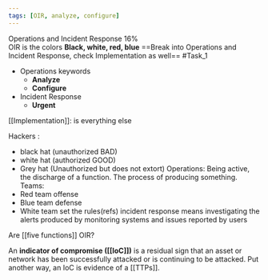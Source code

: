 ```yaml
---
tags: [OIR, analyze, configure]
---
```

Operations and Incident Response 16%  
OIR is the colors **Black, white, red, blue**
==Break into Operations and Incident Response, check Implementation as well==  #Task_1
- Operations keywords 
	- **Analyze**
	- **Configure**
- Incident Response
	- **Urgent** 


[[Implementation]]: is everything else

Hackers : 
- black hat (unauthorized BAD) 
- white hat (authorized GOOD)
- Grey hat (Unauthorized but does not extort)
Operations: Being active, the discharge of a function.  The process of producing something.
Teams:
- Red team offense
- Blue team defense
- White team set the rules(refs)
incident response means investigating the alerts produced by monitoring systems and issues reported by users

Are [[five functions]] OIR?

An **indicator of compromise ([[IoC]])** is a residual sign that an asset or network has been successfully attacked or is continuing to be attacked. Put another way, an IoC is evidence of a [[TTPs]].